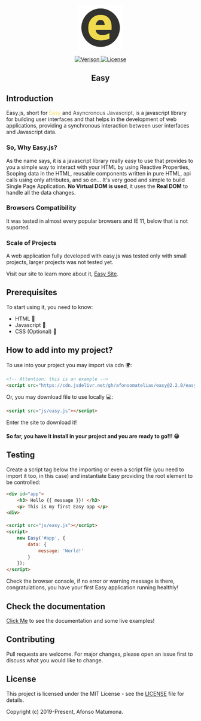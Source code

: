 <p align="center"><a href="https://afonsomatelias.github.io/easy" target="_blank" rel="noopener noreferrer"><img height="120px" src="docs/assets/img/main_ico.png" /></a></p>

<p align="center">
    <a href="https://github.com/afonsomatelias/easy/blob/master/LICENSE">
        <img src="https://img.shields.io/badge/dynamic/json?color=orange&label=version&query=version&url=https%3A%2F%2Fraw.githubusercontent.com%2FAfonsoMatElias%2Feasy%2Fmaster%2Fpackage.json" alt="Verison">
    </a>
    <a href="https://github.com/afonsomatelias/easy">
        <img src="https://img.shields.io/badge/license-MIT-brightgreen" alt="License">
    </a>
</p>

<h2 align="center"> Easy </h2>

## Introduction

Easy.js, short for <span style="color:#F0DB4F">Easy</span> 
and <span style="color:#494a47" >Asyncronous Javascript</span>, 
is a javascript library for building user interfaces and that helps in the 
development of web applications, providing a synchronous interaction 
between user interfaces and Javascript data.

### So, Why Easy.js?
As the name says, it is a javascript library really easy to use that provides to you a simple way to interact 
with your HTML by using Reactive Properties, Scoping data in the HTML, reusable components written in pure HTML, 
api calls using only attributes, and so on... It's very good and simple to build Single Page Application.
**No Virtual DOM is used**, it uses the **Real DOM** to handle all the data changes.

### Browsers Compatibility
It was tested in almost every popular browsers and IE 11, below that is not suported.

### Scale of Projects
A web application fully developed with easy.js was tested only with small projects, larger projects was not tested yet.

Visit our site to learn more about it, [Easy Site](https://afonsomatelias.github.io/easy).

## Prerequisites

To start using it, you need to know:

* HTML 📃
* Javascript 📑
* CSS (Optional) 📜

## How to add into my project?

To use into your project you may import via cdn 🌍:

``` HTML
<!-- Attention: this is an example -->
<script src="https://cdn.jsdelivr.net/gh/afonsomatelias/easy@2.2.0/easy.js"></script>
```

Or, you may download file to use locally 💻:

```HTML
<script src="js/easy.js"></script>
```
Enter the site to download it!

#### So far, you have it install in your project and you are ready to go!!! 😀

## Testing

Create a script tag below the importing or even a script file (you need to import it too, in this case) and instantiate Easy providing the root element to be controlled:

```HTML
<div id="app">
    <h3> Hello {{ message }}! </h3>
    <p> This is my first Easy app </p>
<div>

<script src="js/easy.js"></script>
<script>
    new Easy('#app', {
        data: {
            message: 'World!'
        }
    });
</script>
```

Check the browser console, if no error or warning message is there, congratulations, you have your first Easy application running healthly!

## Check the documentation

[Click Me](https://afonsomatelias.github.io/easy/docs.html) to see the documentation and some live examples!

## Contributing

Pull requests are welcome. For major changes, please open an issue first to discuss what you would like to change.

## License

This project is licensed under the MIT License - see the [LICENSE](LICENSE) file for details.

Copyright (c) 2019-Present, Afonso Matumona.